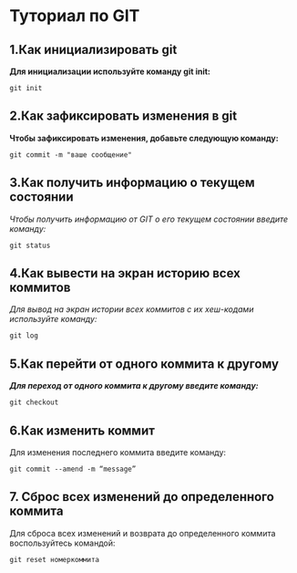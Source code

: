 # Туториал по GIT 

## 1.Как инициализировать git

**Для инициализации используйте команду git init:**

```
git init

```

## 2.Как зафиксировать изменения в git

__Чтобы зафиксировать изменения, добавьте следующую команду:__

```
git commit -m "ваше сообщение"

```

## 3.Как получить информацию о текущем состоянии

*Чтобы получить информацию от GIT  о его текущем состоянии введите команду:*

```
git status

```

## 4.Как вывести на экран историю всех коммитов

_Для вывод на экран истории всех коммитов с их хеш-кодами используйте команду:_

```
git log

```

## 5.Как перейти от одного коммита к другому

***Для переход от одного коммита к другому введите команду:***

```
git checkout

```

## 6.Как изменить коммит

Для изменения последнего коммита введите команду:

```
git commit --amend -m “message”

```


## 7. Сброс всех изменений до определенного коммита

Для сброса всех изменений и возврата до определенного коммита воспользуйтесь командой:

```
git reset номеркоммита

```


